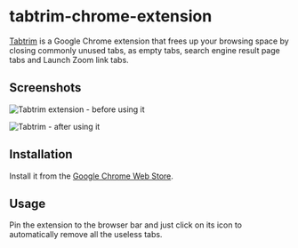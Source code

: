 # tabtrim-chrome-extension

[Tabtrim](https://chrome.google.com/webstore/detail/tabtrim/ofjkhihkjnhimnggdmmefbladpdjlmlf?hl=en&authuser=2&gclid=CjwKCAjwjMiiBhA4EiwAZe6jQ0_XwG9uDKQMzMO9kbKSYN6KlSl6MSs5qxzdZxd55G0ibRjFRntZHBoCLgUQAvD_BwE) is a Google Chrome extension that frees up your browsing space by closing commonly unused tabs, as empty tabs, search engine result page tabs and Launch Zoom link tabs.

## Screenshots

![Tabtrim extension - before using it](https://user-images.githubusercontent.com/20209393/236682615-ebec940c-1e45-43e9-b34e-9402065e24da.png)

![Tabtrim - after using it](https://user-images.githubusercontent.com/20209393/236681955-7acce75f-d1a3-4c0a-8920-4050da6f0fb5.png)

## Installation

Install it from the [Google Chrome Web Store](https://chrome.google.com/webstore/detail/tabtrim/ofjkhihkjnhimnggdmmefbladpdjlmlf?hl=en&authuser=2&gclid=CjwKCAjwjMiiBhA4EiwAZe6jQ0_XwG9uDKQMzMO9kbKSYN6KlSl6MSs5qxzdZxd55G0ibRjFRntZHBoCLgUQAvD_BwE).

## Usage

Pin the extension to the browser bar and just click on its icon to automatically remove all the useless tabs.
